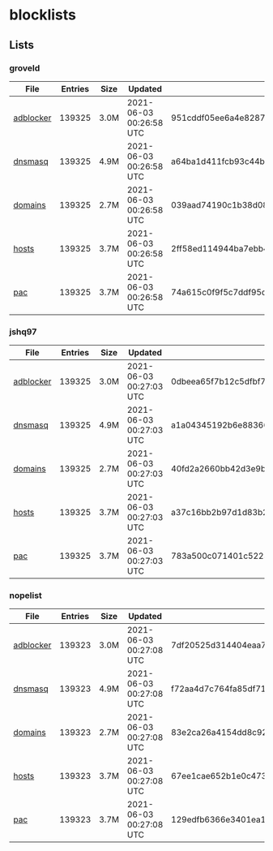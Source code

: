 # blocklists

## Lists

### groveld

|File|Entries|Size|Updated|Hash|
|-|-|-|-|-|
|[adblocker](https://raw.githubusercontent.com/groveld/blocklists/lists/groveld/adblocker.txt)|139325|3.0M|2021-06-03 00:26:58 UTC|951cddf05ee6a4e82878a9f936538cbda1fe5889ceb3e343c74a6cb5434a6607|
|[dnsmasq](https://raw.githubusercontent.com/groveld/blocklists/lists/groveld/dnsmasq.txt)|139325|4.9M|2021-06-03 00:26:58 UTC|a64ba1d411fcb93c44becfd69cf16e169371ae1ef77f51cacc969739d6a5954c|
|[domains](https://raw.githubusercontent.com/groveld/blocklists/lists/groveld/domains.txt)|139325|2.7M|2021-06-03 00:26:58 UTC|039aad74190c1b38d08b5c53a53c6801c29ed5174efecf1ce19ccdb707f48dbd|
|[hosts](https://raw.githubusercontent.com/groveld/blocklists/lists/groveld/hosts.txt)|139325|3.7M|2021-06-03 00:26:58 UTC|2ff58ed114944ba7ebb4bbf4fb71698269b4c1f32a8cf62cfde58d40be7b43ae|
|[pac](https://raw.githubusercontent.com/groveld/blocklists/lists/groveld/pac.txt)|139325|3.7M|2021-06-03 00:26:58 UTC|74a615c0f9f5c7ddf95d2e411bc6e4200ccf46fca0975f2539c81d4fac6c5d5b|

### jshq97

|File|Entries|Size|Updated|Hash|
|-|-|-|-|-|
|[adblocker](https://raw.githubusercontent.com/groveld/blocklists/lists/jshq97/adblocker.txt)|139325|3.0M|2021-06-03 00:27:03 UTC|0dbeea65f7b12c5dfbf78e63de1eec7281591abee6e21f2f9d16acc965289fdc|
|[dnsmasq](https://raw.githubusercontent.com/groveld/blocklists/lists/jshq97/dnsmasq.txt)|139325|4.9M|2021-06-03 00:27:03 UTC|a1a04345192b6e8836690fc27285845d036594db2ec078a9e18569031b3c4f8a|
|[domains](https://raw.githubusercontent.com/groveld/blocklists/lists/jshq97/domains.txt)|139325|2.7M|2021-06-03 00:27:03 UTC|40fd2a2660bb42d3e9bc448fe2547750d97c2b1c88096f9e7ad2f344cd639b9e|
|[hosts](https://raw.githubusercontent.com/groveld/blocklists/lists/jshq97/hosts.txt)|139325|3.7M|2021-06-03 00:27:03 UTC|a37c16bb2b97d1d83b21250b90cb7c7540ce0c4d63f7d2a907321edb83c288c4|
|[pac](https://raw.githubusercontent.com/groveld/blocklists/lists/jshq97/pac.txt)|139325|3.7M|2021-06-03 00:27:03 UTC|783a500c071401c5223aef3b637adb5923f263b7176b811551c5c9a919440b6f|

### nopelist

|File|Entries|Size|Updated|Hash|
|-|-|-|-|-|
|[adblocker](https://raw.githubusercontent.com/groveld/blocklists/lists/nopelist/adblocker.txt)|139323|3.0M|2021-06-03 00:27:08 UTC|7df20525d314404eaa7e93b234bcb4898ae59c6d8d01616fd220d4c0d4ff0e2d|
|[dnsmasq](https://raw.githubusercontent.com/groveld/blocklists/lists/nopelist/dnsmasq.txt)|139323|4.9M|2021-06-03 00:27:08 UTC|f72aa4d7c764fa85df7126fdc521cb914c9bc7ab3ae9edb24971bfe7ef942d03|
|[domains](https://raw.githubusercontent.com/groveld/blocklists/lists/nopelist/domains.txt)|139323|2.7M|2021-06-03 00:27:08 UTC|83e2ca26a4154dd8c92ae178bd25091382dea6ecd645c16f3db9e9b985a64eb6|
|[hosts](https://raw.githubusercontent.com/groveld/blocklists/lists/nopelist/hosts.txt)|139323|3.7M|2021-06-03 00:27:08 UTC|67ee1cae652b1e0c473086232119e1e414f9ca4a243e66aee012cfdde35b71fe|
|[pac](https://raw.githubusercontent.com/groveld/blocklists/lists/nopelist/pac.txt)|139323|3.7M|2021-06-03 00:27:08 UTC|129edfb6366e3401ea1f75eb8cc8c795207a804501883036363b4ad816891ed7|
